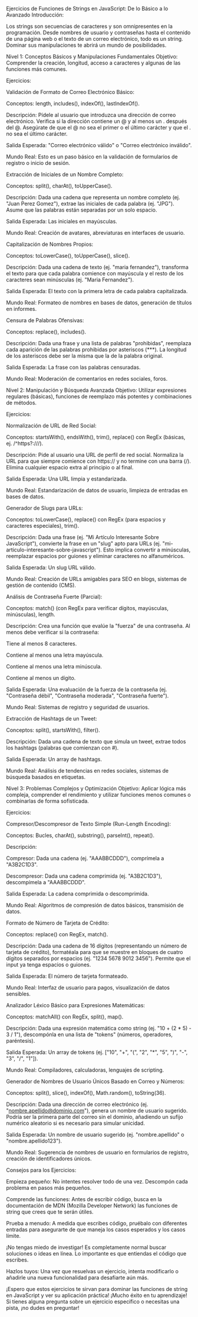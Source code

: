 Ejercicios de Funciones de Strings en JavaScript: De lo Básico a lo Avanzado
Introducción:

Los strings son secuencias de caracteres y son omnipresentes en la programación. Desde nombres de usuario y contraseñas hasta el contenido de una página web o el texto de un correo electrónico, todo es un string. Dominar sus manipulaciones te abrirá un mundo de posibilidades.

Nivel 1: Conceptos Básicos y Manipulaciones Fundamentales
Objetivo: Comprender la creación, longitud, acceso a caracteres y algunas de las funciones más comunes.

Ejercicios:

Validación de Formato de Correo Electrónico Básico:

Conceptos: length, includes(), indexOf(), lastIndexOf().

Descripción: Pídele al usuario que introduzca una dirección de correo electrónico. Verifica si la dirección contiene un @ y al menos un . después del @. Asegúrate de que el @ no sea el primer o el último carácter y que el . no sea el último carácter.

Salida Esperada: "Correo electrónico válido" o "Correo electrónico inválido".

Mundo Real: Esto es un paso básico en la validación de formularios de registro o inicio de sesión.

Extracción de Iniciales de un Nombre Completo:

Conceptos: split(), charAt(), toUpperCase().

Descripción: Dada una cadena que representa un nombre completo (ej. "Juan Perez Gomez"), extrae las iniciales de cada palabra (ej. "JPG"). Asume que las palabras están separadas por un solo espacio.

Salida Esperada: Las iniciales en mayúsculas.

Mundo Real: Creación de avatares, abreviaturas en interfaces de usuario.

Capitalización de Nombres Propios:

Conceptos: toLowerCase(), toUpperCase(), slice().

Descripción: Dada una cadena de texto (ej. "maria fernandez"), transforma el texto para que cada palabra comience con mayúscula y el resto de los caracteres sean minúsculas (ej. "Maria Fernandez").

Salida Esperada: El texto con la primera letra de cada palabra capitalizada.

Mundo Real: Formateo de nombres en bases de datos, generación de títulos en informes.

Censura de Palabras Ofensivas:

Conceptos: replace(), includes().

Descripción: Dada una frase y una lista de palabras "prohibidas", reemplaza cada aparición de las palabras prohibidas por asteriscos (***). La longitud de los asteriscos debe ser la misma que la de la palabra original.

Salida Esperada: La frase con las palabras censuradas.

Mundo Real: Moderación de comentarios en redes sociales, foros.

Nivel 2: Manipulación y Búsqueda Avanzada
Objetivo: Utilizar expresiones regulares (básicas), funciones de reemplazo más potentes y combinaciones de métodos.

Ejercicios:

Normalización de URL de Red Social:

Conceptos: startsWith(), endsWith(), trim(), replace() con RegEx (básicas, ej. /^https?:\/\//).

Descripción: Pide al usuario una URL de perfil de red social. Normaliza la URL para que siempre comience con https:// y no termine con una barra (/). Elimina cualquier espacio extra al principio o al final.

Salida Esperada: Una URL limpia y estandarizada.

Mundo Real: Estandarización de datos de usuario, limpieza de entradas en bases de datos.

Generador de Slugs para URLs:

Conceptos: toLowerCase(), replace() con RegEx (para espacios y caracteres especiales), trim().

Descripción: Dada una frase (ej. "Mi Artículo Interesante Sobre JavaScript"), convierte la frase en un "slug" apto para URLs (ej. "mi-articulo-interesante-sobre-javascript"). Esto implica convertir a minúsculas, reemplazar espacios por guiones y eliminar caracteres no alfanuméricos.

Salida Esperada: Un slug URL válido.

Mundo Real: Creación de URLs amigables para SEO en blogs, sistemas de gestión de contenido (CMS).

Análisis de Contraseña Fuerte (Parcial):

Conceptos: match() (con RegEx para verificar dígitos, mayúsculas, minúsculas), length.

Descripción: Crea una función que evalúe la "fuerza" de una contraseña. Al menos debe verificar si la contraseña:

Tiene al menos 8 caracteres.

Contiene al menos una letra mayúscula.

Contiene al menos una letra minúscula.

Contiene al menos un dígito.

Salida Esperada: Una evaluación de la fuerza de la contraseña (ej. "Contraseña débil", "Contraseña moderada", "Contraseña fuerte").

Mundo Real: Sistemas de registro y seguridad de usuarios.

Extracción de Hashtags de un Tweet:

Conceptos: split(), startsWith(), filter().

Descripción: Dada una cadena de texto que simula un tweet, extrae todos los hashtags (palabras que comienzan con #).

Salida Esperada: Un array de hashtags.

Mundo Real: Análisis de tendencias en redes sociales, sistemas de búsqueda basados en etiquetas.

Nivel 3: Problemas Complejos y Optimización
Objetivo: Aplicar lógica más compleja, comprender el rendimiento y utilizar funciones menos comunes o combinarlas de forma sofisticada.

Ejercicios:

Compresor/Descompresor de Texto Simple (Run-Length Encoding):

Conceptos: Bucles, charAt(), substring(), parseInt(), repeat().

Descripción:

Compresor: Dada una cadena (ej. "AAABBCDDD"), comprímela a "A3B2C1D3".

Descompresor: Dada una cadena comprimida (ej. "A3B2C1D3"), descompímela a "AAABBCDDD".

Salida Esperada: La cadena comprimida o descomprimida.

Mundo Real: Algoritmos de compresión de datos básicos, transmisión de datos.

Formato de Número de Tarjeta de Crédito:

Conceptos: replace() con RegEx, match().

Descripción: Dada una cadena de 16 dígitos (representando un número de tarjeta de crédito), formatéala para que se muestre en bloques de cuatro dígitos separados por espacios (ej. "1234 5678 9012 3456"). Permite que el input ya tenga espacios o guiones.

Salida Esperada: El número de tarjeta formateado.

Mundo Real: Interfaz de usuario para pagos, visualización de datos sensibles.

Analizador Léxico Básico para Expresiones Matemáticas:

Conceptos: matchAll() con RegEx, split(), map().

Descripción: Dada una expresión matemática como string (ej. "10 + (2 * 5) - 3 / 1"), descompónla en una lista de "tokens" (números, operadores, paréntesis).

Salida Esperada: Un array de tokens (ej. ["10", "+", "(", "2", "*", "5", ")", "-", "3", "/", "1"]).

Mundo Real: Compiladores, calculadoras, lenguajes de scripting.

Generador de Nombres de Usuario Únicos Basado en Correo y Números:

Conceptos: split(), slice(), indexOf(), Math.random(), toString(36).

Descripción: Dada una dirección de correo electrónico (ej. "nombre.apellido@dominio.com"), genera un nombre de usuario sugerido. Podría ser la primera parte del correo sin el dominio, añadiendo un sufijo numérico aleatorio si es necesario para simular unicidad.

Salida Esperada: Un nombre de usuario sugerido (ej. "nombre.apellido" o "nombre.apellido123").

Mundo Real: Sugerencia de nombres de usuario en formularios de registro, creación de identificadores únicos.

Consejos para los Ejercicios:

Empieza pequeño: No intentes resolver todo de una vez. Descompón cada problema en pasos más pequeños.

Comprende las funciones: Antes de escribir código, busca en la documentación de MDN (Mozilla Developer Network) las funciones de string que crees que te serán útiles.

Prueba a menudo: A medida que escribes código, pruébalo con diferentes entradas para asegurarte de que maneja los casos esperados y los casos límite.

¡No tengas miedo de investigar! Es completamente normal buscar soluciones o ideas en línea. Lo importante es que entiendas el código que escribes.

Hazlos tuyos: Una vez que resuelvas un ejercicio, intenta modificarlo o añadirle una nueva funcionalidad para desafiarte aún más.

¡Espero que estos ejercicios te sirvan para dominar las funciones de string en JavaScript y ver su aplicación práctica! ¡Mucho éxito en tu aprendizaje! Si tienes alguna pregunta sobre un ejercicio específico o necesitas una pista, ¡no dudes en preguntar!
